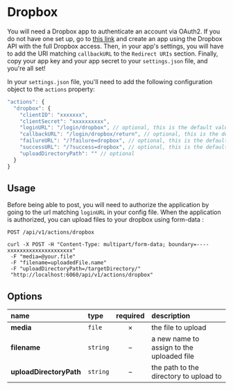 # Dropbox

You will need a Dropbox app to authenticate an account via OAuth2.
If you do not have one set up, go to [this link](https://www.dropbox.com/developers/apps/create) and create an app using the Dropbox API with the full Dropbox access.
Then, in your app's settings, you will have to add the URI matching `callbackURL` to the `Redirect URIs` section.
Finally, copy your app key and your app secret to your `settings.json` file, and you're all set!

In your `settings.json` file, you'll need to add the following configuration object to the `actions` property:

```js
"actions": {
  "dropbox": {
    "clientID": "xxxxxxx",
    "clientSecret": "xxxxxxxxxx",
    "loginURL": "/login/dropbox", // optional, this is the default value
    "callbackURL": "/login/dropbox/return", // optional, this is the default value
    "failureURL": "/?failure=dropbox", // optional, this is the default value
    "successURL": "/?success=dropbox", // optional, this is the default value
    "uploadDirectoryPath": "" // optional
  }
}
```

## Usage

Before being able to post, you will need to authorize the application by going to the url matching `loginURL` in your config file.
When the application is authorized, you can upload files to your dropbox using form-data :

`POST /api/v1/actions/dropbox`

```cURL
curl -X POST -H "Content-Type: multipart/form-data; boundary=----xxxxxxxxxxxxxxxxxxxxx"
 -F "media=@your.file"
 -F "filename=uploadedFile.name"
 -F "uploadDirectoryPath=/targetDirectory/"
 "http://localhost:6060/api/v1/actions/dropbox"
```

## Options

|name|type|required|description|
|:---|:---|:---:|:---|
|**media**|`file`|&times;|the file to upload|
|**filename**|`string`|&minus;|a new name to assign to the uploaded file|
|**uploadDirectoryPath**|`string`|&minus;|the path to the directory to upload to|
